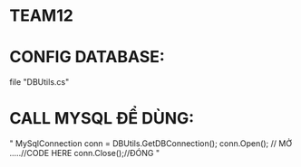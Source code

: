 # TEAM12
# CONFIG DATABASE:
file "DBUtils.cs"
# CALL MYSQL ĐỂ DÙNG:
" MySqlConnection conn = DBUtils.GetDBConnection();
            conn.Open(); // MỞ
            .....//CODE HERE
          conn.Close();//ĐÓNG
"
